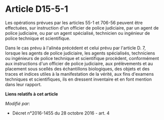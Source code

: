 # Article D15-5-1

Les opérations prévues par les articles 55-1 et 706-56 peuvent être effectuées, sur instruction d'un officier de police
judiciaire, par un agent de police judiciaire, ou par un agent spécialisé, technicien ou ingénieur de police technique et
scientifique. 

Dans le cas prévu à l'alinéa précédent et celui prévu par l'article D. 7, lorsque les agents de police judiciaire, les agents
spécialisés, techniciens ou ingénieurs de police technique et scientifique procèdent, conformément aux instructions d'un
officier de police judiciaire, aux prélèvements et au placement sous scellés des échantillons biologiques, des objets et des
traces et indices utiles à la manifestation de la vérité, aux fins d'examens techniques et scientifiques, ils en dressent
inventaire et en font mention dans leur rapport.

**Liens relatifs à cet article**

_Modifié par_:

  - Décret n°2016-1455 du 28 octobre 2016 - art. 4

